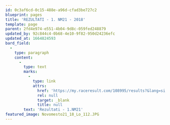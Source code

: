 ```yaml
---
id: 0c3af6cd-0c15-488e-a96d-cfad3be727c2
blueprint: pages
title: 'REZULTATI - 1. NM21 - 2018'
template: page
parent: 2fd4e974-e551-4b04-9d8c-059fed248879
updated_by: 92c844c4-0b68-4e10-9f82-950d24236efc
updated_at: 1664824593
bard_field:
  -
    type: paragraph
    content:
      -
        type: text
        marks:
          -
            type: link
            attrs:
              href: 'https://my.raceresult.com/108995/results?&lang=si'
              rel: null
              target: _blank
              title: null
        text: 'Rezultati - 1.NM21'
featured_image: Novomesto21_18_Lo_112.JPG
---
```

